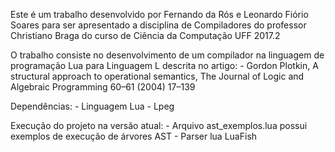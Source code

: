 Este é um trabalho desenvolvido por Fernando da Rós e Leonardo Fiório Soares para ser apresentado a disciplina de Compiladores do professor Christiano Braga do curso de Ciência da Computação UFF 2017.2

O trabalho consiste no desenvolvimento de um compilador na linguagem de programação Lua para Linguagem L descrita no artigo:
	- Gordon Plotkin, A structural approach to operational semantics, The Journal of Logic and Algebraic Programming 60–61 (2004) 17–139


Dependências:
	- Linguagem Lua
	- Lpeg

Execução do projeto na versão atual:
	- Arquivo ast_exemplos.lua possui exemplos de execução de árvores AST
	- Parser lua LuaFish


